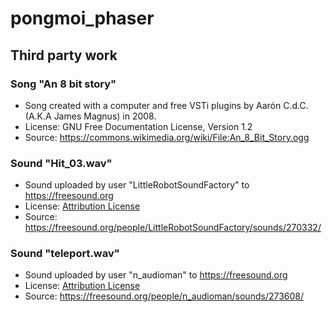# pongmoi_phaser


## Third party work

### Song "An 8 bit story"

- Song created with a computer and free VSTi plugins by Aarón C.d.C. (A.K.A James Magnus) in 2008.
- License: GNU Free Documentation License, Version 1.2
- Source: <https://commons.wikimedia.org/wiki/File:An_8_Bit_Story.ogg>


### Sound "Hit_03.wav"

- Sound uploaded by user "LittleRobotSoundFactory" to <https://freesound.org>
- License: [Attribution License](http://creativecommons.org/licenses/by/3.0/)
- Source: <https://freesound.org/people/LittleRobotSoundFactory/sounds/270332/>


### Sound "teleport.wav"

- Sound uploaded by user "n_audioman" to <https://freesound.org>
- License: [Attribution License](http://creativecommons.org/licenses/by/3.0/)
- Source: <https://freesound.org/people/n_audioman/sounds/273608/>
